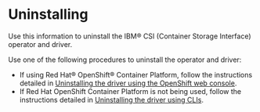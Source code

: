 # Uninstalling

Use this information to uninstall the IBM® CSI \(Container Storage Interface\) operator and driver.

Use one of the following procedures to uninstall the operator and driver:

-   If using Red Hat® OpenShift® Container Platform, follow the instructions detailed in [Uninstalling the driver using the OpenShift web console](csi_ug_uninstall_openshift.md).
-   If Red Hat OpenShift Container Platform is not being used, follow the instructions detailed in [Uninstalling the driver using CLIs](csi_ug_uninstall_cli.md).




